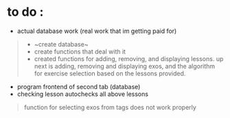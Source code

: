 # to do :

- actual database work (real work that im getting paid for)
> - ~create database~
> - create functions that deal with it
> - created functions for adding, removing, and displaying lessons. up next is adding, removing and displaying exos, and the algorithm for exercise selection based on the lessons provided.
- program frontend of second tab (database)
- checking lesson autochecks all above lessons

> function for selecting exos from tags does not work properly
